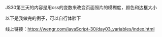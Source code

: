 JS30第三天的内容是用css的变数来改变页面照片的模糊度，颜色和边框大小

以下是我做完的例子，可以自行体验下

线上链接：https://wengr.com/javaScript-30/day03_variables/index.html

